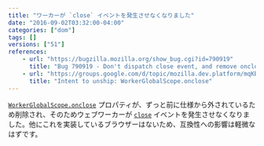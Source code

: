 ```yaml
---
title: "ワーカーが `close` イベントを発生させなくなりました"
date: "2016-09-02T03:32:00-04:00"
categories: ["dom"]
tags: []
versions: ["51"]
references:
    - url: "https://bugzilla.mozilla.org/show_bug.cgi?id=790919"
      title: "Bug 790919 - Don't dispatch close event, and remove onclose"
    - url: "https://groups.google.com/d/topic/mozilla.dev.platform/mqKBGePe4-s/discussion"
      title: "Intent to unship: WorkerGlobalScope.onclose"
---
```

[`WorkerGlobalScope.onclose`](https://developer.mozilla.org/ja/docs/Web/API/WorkerGlobalScope/onclose) プロパティが、ずっと前に仕様から外されているため削除され、そのためウェブワーカーが [`close`](https://developer.mozilla.org/ja/docs/Web/Events/close) イベントを発生させなくなりました。他にこれを実装しているブラウザーはないため、互換性への影響は軽微なはずです。
